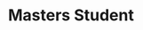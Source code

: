 ---
layout : person
name : Piyapath Siratarnsophon
categories : alumni
uniquename: piyapath
major: Electrical Engineering and Computer Engineering
title: Masters Student 
level: masters
bio: "Piyapath Siratarnsophon was a Master's student in the Electrical Engineering: Systems department at the University of Michigan. He is majoring in power systems and minoring in controls.
In 2014, he obtained a dual bachelor's of science degree in electrical and computer engineering from the University of Virginia (UVa). In addition, while at UVA, he also obtained a minor in engineering business.
His research interests include controls, power and energy, robotics, and artificial intelligence."
---